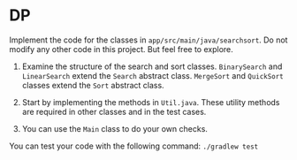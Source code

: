 # DP

Implement the code for the classes in `app/src/main/java/searchsort`. Do not modify any other code in this project. But feel free to explore.

1. Examine the structure of the search and sort classes. `BinarySearch` and `LinearSearch` extend the `Search` abstract class. `MergeSort` and `QuickSort` classes extend the `Sort` abstract class.

2. Start by implementing the methods in `Util.java`. These utility methods are required in other classes and in the test cases.

3. You can use the `Main` class to do your own checks.


You can test your code with the following command:
`./gradlew test`